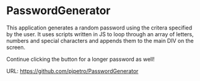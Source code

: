# PasswordGenerator

This application generates a random password using the critera specified by the user. It uses scripts written in JS to loop through an array of letters, numbers and special characters and appends them to the main DIV on the screen.

Continue clicking the button for a longer password as well!

URL: https://github.com/pjpetro/PasswordGenerator
